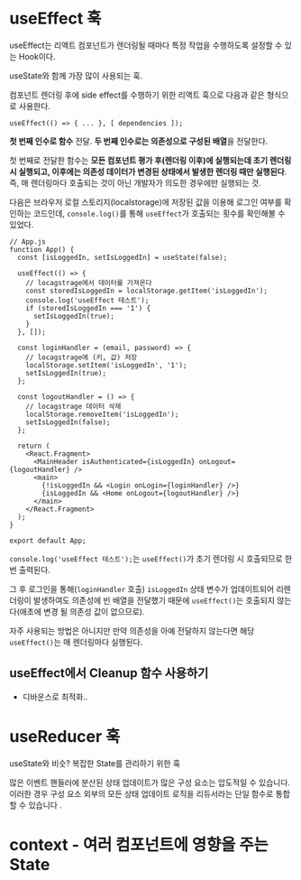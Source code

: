 # useEffect 훅
<!-- 천천히 이해하자 -->
<!-- 왜쓰는지에 대하여 -->
useEffect는 리액트 컴포넌트가 렌더링될 때마다 특정 작업을 수행하도록 설정할 수 있는 Hook이다.

useState와 함께 가장 많이 사용되는 훅.

컴포넌트 렌더링 후에 side effect를 수행하기 위한 리액트 훅으로 다음과 같은 형식으로 사용한다.

```
useEffect(() => { ... }, [ dependencies ]);
```
**첫 번째 인수로 함수** 전달. **두 번째 인수로는 의존성으로 구성된 배열**을 전달한다.

첫 번째로 전달한 함수는 **모든 컴포넌트 평가 후(렌더링 이후)에 실행되는데 초기 렌더링 시 실행되고, 이후에는 의존성 데이터가 변경된 상태에서 발생한 렌더링 때만 실행된다**. 즉, 매 렌더링마다 호출되는 것이 아닌 개발자가 의도한 경우에만 실행되는 것.

다음은 브라우저 로컬 스토리지(localstorage)에 저장된 값을 이용해 로그인 여부를 확인하는 코드인데, `console.log()`를 통해 `useEffect`가 호출되는 횟수를 확인해볼 수 있었다.

```
// App.js
function App() {
  const [isLoggedIn, setIsLoggedIn] = useState(false);

  useEffect(() => {
    // locagstrage에서 데이터를 가져온다
    const storedIsLoggedIn = localStorage.getItem('isLoggedIn');
    console.log('useEffect 테스트');
    if (storedIsLoggedIn === '1') {
      setIsLoggedIn(true);
    }
  }, []);
  
  const loginHandler = (email, password) => {
    // locagstrage에 (키, 값) 저장
    localStorage.setItem('isLoggedIn', '1');
    setIsLoggedIn(true);
  };

  const logoutHandler = () => {
    // locagstrage 데이터 삭제
    localStorage.removeItem('isLoggedIn');
    setIsLoggedIn(false);
  };

  return (
    <React.Fragment>
      <MainHeader isAuthenticated={isLoggedIn} onLogout={logoutHandler} />
      <main>
        {!isLoggedIn && <Login onLogin={loginHandler} />}
        {isLoggedIn && <Home onLogout={logoutHandler} />}
      </main>
    </React.Fragment>
  );
}

export default App;
```

`console.log('useEffect 테스트');`는 `useEffect()`가 초기 렌더링 시 호출되므로 한번 출력된다. 

그 후 로그인을 통해(`loginHandler` 호출) `isLoggedIn` 상태 변수가 업데이트되어 리렌더링이 발생하여도 의존성에 빈 배열을 전달했기 때문에 `useEffect()`는 호출되지 않는다(애초에 변경 될 의존성 값이 없으므로). 

자주 사용되는 방법은 아니지만 만약 의존성을 아예 전달하지 않는다면 해당 `useEffect()`는 매 렌더링마다 실행된다.

<!-- ## useEffct 훅 의존성(Depedency)

모든 컴포넌트 재평가 후에

특정 의존성이 변경되는 경우의 예를

로그인 컴포넌트에서 찾을 수 있습니다

```
const Login = (props) => {
  const [enteredEmail, setEnteredEmail] = useState('');
  const [emailIsValid, setEmailIsValid] = useState();
  const [enteredPassword, setEnteredPassword] = useState('');
  const [passwordIsValid, setPasswordIsValid] = useState();
  const [formIsValid, setFormIsValid] = useState(false);

  useEffect(() => {
    setFormIsValid(enteredEmail.includes('@') && enteredPassword.trim().length > 6);
  }, [setFormIsValid, enteredEmail, enteredPassword]);

  const emailChangeHandler = (event) => {
    setEnteredEmail(event.target.value);
  };

  const passwordChangeHandler = (event) => {
    setEnteredPassword(event.target.value);
  };

  const validateEmailHandler = () => {
    setEmailIsValid(enteredEmail.includes('@'));
  };

  const validatePasswordHandler = () => {
    setPasswordIsValid(enteredPassword.trim().length > 6);
  };

  const submitHandler = (event) => {
    event.preventDefault();
    props.onLogin(enteredEmail, enteredPassword);
  };

  return (
    <Card className={classes.login}>
      <form onSubmit={submitHandler}>
        <div className={`${classes.control} ${emailIsValid === false ? classes.invalid : ''}`}>
          <label htmlFor='email'>E-Mail</label>
          <input
            type='email'
            id='email'
            value={enteredEmail}
            onChange={emailChangeHandler}
            onBlur={validateEmailHandler}
          />
        </div>
        <div className={`${classes.control} ${passwordIsValid === false ? classes.invalid : ''}`}>
          <label htmlFor='password'>Password</label>
          <input
            type='password'
            id='password'
            value={enteredPassword}
            onChange={passwordChangeHandler}
            onBlur={validatePasswordHandler}
          />
        </div>
        <div className={classes.actions}>
          <Button type='submit' className={classes.btn} disabled={!formIsValid}>
            Login
          </Button>
        </div>
      </form>
    </Card>
  );
};
``` -->

## useEffect에서 Cleanup 함수 사용하기

<!-- Cleanup 함수란? -->
+ 디바운스로 최적화..

# useReducer 훅

<!-- 천천히 이해하자 -->
useState와 비슷?
복잡한 State를 관리하기 위한 훅

많은 이벤트 핸들러에 분산된 상태 업데이트가 많은 구성 요소는 압도적일 수 있습니다. 이러한 경우 구성 요소 외부의 모든 상태 업데이트 로직을 리듀서라는 단일 함수로 통합할 수 있습니다 .

# context - 여러 컴포넌트에 영향을 주는 State